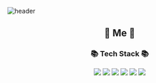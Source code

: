![header](https://capsule-render.vercel.app/api?type=waving&color=timeGradient&height=250&section=header&text=Welcome%20to%20SuJin's%20GitHub%20&animation=twinkling&fontSize=55&fontAlignY=40&fontAlign=50)

<h2 align = "center">🌱 Me 🌱</h2>

<!--
**kimsujiin/kimsujiin** is a ✨ _special_ ✨ repository because its `README.md` (this file) appears on your GitHub profile.

Here are some ideas to get you started:

- 🔭 I’m currently working on ...
- 🌱 I’m currently learning ...
- 👯 I’m looking to collaborate on ...
- 🤔 I’m looking for help with ...
- 💬 Ask me about ...
- 📫 How to reach me: ...
- 😄 Pronouns: ...
- ⚡ Fun fact: ...
-->

<h3 align = "center">📚 Tech Stack 📚</h3>
<div align = "center">
<img src="https://img.shields.io/badge/Html5-E34F26?style=flat-square&logo=Html5&logoColor=white"/>
<img src="https://img.shields.io/badge/Css3-1572B6?style=flat-square&logo=Css3&logoColor=white"/>
<img src="https://img.shields.io/badge/Jquery-0769AD?style=flat-square&logo=Jquery&logoColor=white"/>
<img src="https://img.shields.io/badge/Javascript-F7DF1E?style=flat-square&logo=Javascript&logoColor=white"/>
<img src="https://img.shields.io/badge/Svg-FFB13B?style=flat-square&logo=Svg&logoColor=white"/>
<img src="https://img.shields.io/badge/Canvas-E72429?style=flat-square&logo=Canvas&logoColor=white"/>
  </div>
<br/>

